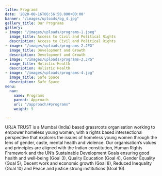 ```yaml
---
title: Programs
date: '2020-08-16T06:56:58.000+00:00'
banner: "/images/uploads/bg_4.jpg"
gallery_title: Our Programs
gallery:
- image: "/images/uploads/programs-1.jpeg"
  image_title: Access to Civil and Political Rights
  description: Access to Civil and Political Rights
- image: "/images/uploads/programs-2.JPG"
  image_title: Development and Growth
  description: Development and Growth
- image: "/images/uploads/programs-3.JPG"
  image_title: Holistic Health
  description: Holistic Health
- image: "/images/uploads/programs-4.jpg"
  image_title: Safe Space
  description: Safe Space
menu:
  nav:
    name: Programs
    parent: Approach
    url: "/approach/#programs"
    weight: 5

---
```

URJA TRUST is a Mumbai (India) based grassroots organisation working to empower
homeless young women, with a rights based intersectional perspective that
explores the issues of homeless young women through the lens of gender, caste,
mental health and violence. Our organisation’s values and principles are
aligned with the Indian constitution, Human Rights Framework and the  UN’s
Sustainable Development Goals ensuring good health and well-being (Goal 3),
Quality Education (Goal 4), Gender Equality (Goal 5), Decent work and economic
growth (Goal 8), Reduced Inequality (Goal 10) and Peace and justice strong
institutions (Goal 16).
